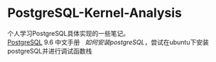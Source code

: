 # PostgreSQL-Kernel-Analysis
个人学习PostgreSQL具体实现的一些笔记。  
[PostgreSQL](http://www.postgres.cn/docs/9.6/index.html) 9.6 中文手册   
*如何安装postgreSQL*，尝试在ubuntu下安装postgreSQL并进行调试函数栈

